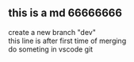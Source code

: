 this is a md
66666666  
---  
create a new branch "dev"    
this line is after first time of merging  
do someting in vscode git  

